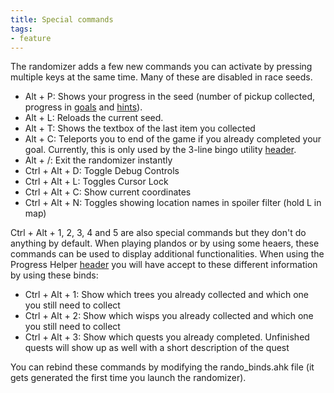 ```yaml
---
title: Special commands
tags:
- feature
---
```


The randomizer adds a few new commands you can activate by pressing multiple keys at the same time. Many of these are disabled in race seeds.

* Alt + P: Shows your progress in the seed (number of pickup collected, progress in [goals](/seedgen/goals) and [hints](/features/hints)).
* Alt + L: Reloads the current seed.
* Alt + T: Shows the textbox of the last item you collected
* Alt + C: Teleports you to end of the game if you already completed your goal. Currently, this is only used by the 3-line bingo utility [header](/seedgen/headers).
* Alt + /: Exit the randomizer instantly
* Ctrl + Alt + D: Toggle Debug Controls
* Ctrl + Alt + L: Toggles Cursor Lock
* Ctrl + Alt + C: Show current coordinates
* Ctrl + Alt + N: Toggles showing location names in spoiler filter (hold L in map)

Ctrl + Alt + 1, 2, 3, 4 and 5 are also special commands but they don't do anything by default. When playing plandos or by using some heaers, these commands can be used to display additional functionalities. When using the Progress Helper [header](/seedgen/headers) you will have accept to these different information by using these binds:
* Ctrl + Alt + 1: Show which trees you already collected and which one you still need to collect
* Ctrl + Alt + 2: Show which wisps you already collected and which one you still need to collect
* Ctrl + Alt + 3: Show which quests you already completed. Unfinished quests will show up as well with a short description of the quest

You can rebind these commands by modifying the rando_binds.ahk file (it gets generated the first time you launch the randomizer).
